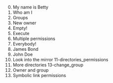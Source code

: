 0. My name is Betty
1. Who am I
2. Groups
3. New owner
4. Empty!
5. Execute
6. Multiple permissions
7. Everybody!
8. James Bond
9. John Doe
10. Look into the mirror
11-directories_permissions
12. More directories
13-change_group
14. Owner and group
101. Symbolic link permissions
